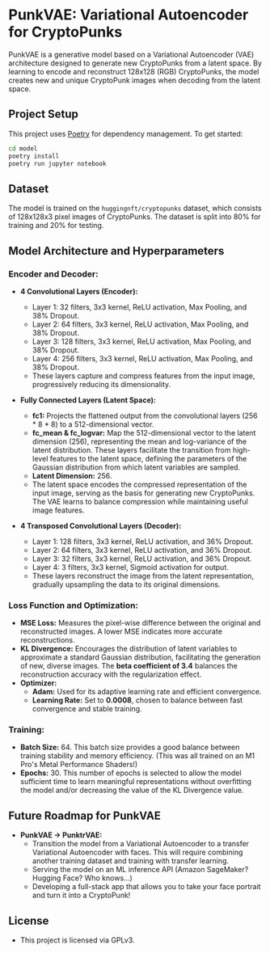 # PunkVAE: Variational Autoencoder for CryptoPunks

PunkVAE is a generative model based on a Variational Autoencoder (VAE) architecture designed to generate new CryptoPunks from a latent space. By learning to encode and reconstruct 128x128 (RGB) CryptoPunks, the model creates new and unique CryptoPunk images when decoding from the latent space.

## Project Setup

This project uses [Poetry](https://python-poetry.org/) for dependency management. To get started:

```bash
cd model
poetry install
poetry run jupyter notebook
```

## Dataset

The model is trained on the `huggingnft/cryptopunks` dataset, which consists of 128x128x3 pixel images of CryptoPunks. The dataset is split into 80% for training and 20% for testing.

## Model Architecture and Hyperparameters

### Encoder and Decoder:

- **4 Convolutional Layers (Encoder):** 
  - Layer 1: 32 filters, 3x3 kernel, ReLU activation, Max Pooling, and 38% Dropout.
  - Layer 2: 64 filters, 3x3 kernel, ReLU activation, Max Pooling, and 38% Dropout.
  - Layer 3: 128 filters, 3x3 kernel, ReLU activation, Max Pooling, and 38% Dropout.
  - Layer 4: 256 filters, 3x3 kernel, ReLU activation, Max Pooling, and 38% Dropout.
  - These layers capture and compress features from the input image, progressively reducing its dimensionality.

- **Fully Connected Layers (Latent Space):**
  - **fc1:** Projects the flattened output from the convolutional layers (256 * 8 * 8) to a 512-dimensional vector.
  - **fc_mean & fc_logvar:** Map the 512-dimensional vector to the latent dimension (256), representing the mean and log-variance of the latent distribution. These layers facilitate the transition from high-level features to the latent space, defining the parameters of the Gaussian distribution from which latent variables are sampled.
  - **Latent Dimension:** 256.
  - The latent space encodes the compressed representation of the input image, serving as the basis for generating new CryptoPunks. The VAE learns to balance compression while maintaining useful image features.

- **4 Transposed Convolutional Layers (Decoder):**
  - Layer 1: 128 filters, 3x3 kernel, ReLU activation, and 36% Dropout.
  - Layer 2: 64 filters, 3x3 kernel, ReLU activation, and 36% Dropout.
  - Layer 3: 32 filters, 3x3 kernel, ReLU activation, and 36% Dropout.
  - Layer 4: 3 filters, 3x3 kernel, Sigmoid activation for output.
  - These layers reconstruct the image from the latent representation, gradually upsampling the data to its original dimensions.

### Loss Function and Optimization:

- **MSE Loss:** Measures the pixel-wise difference between the original and reconstructed images. A lower MSE indicates more accurate reconstructions.
- **KL Divergence:** Encourages the distribution of latent variables to approximate a standard Gaussian distribution, facilitating the generation of new, diverse images. The **beta coefficient of 3.4** balances the reconstruction accuracy with the regularization effect.
- **Optimizer:**
  - **Adam:** Used for its adaptive learning rate and efficient convergence.
  - **Learning Rate:** Set to **0.0008**, chosen to balance between fast convergence and stable training.

### Training:

- **Batch Size:** 64. This batch size provides a good balance between training stability and memory efficiency. (This was all trained on an M1 Pro's Metal Performance Shaders!)
- **Epochs:** 30. This number of epochs is selected to allow the model sufficient time to learn meaningful representations without overfitting the model and/or decreasing the value of the KL Divergence value.

## Future Roadmap for PunkVAE

- **PunkVAE -> PunktrVAE:**
  - Transition the model from a Variational Autoencoder to a transfer Variational Autoencoder with faces. This will require combining another training dataset and training with transfer learning.
  - Serving the model on an ML inference API (Amazon SageMaker? Hugging Face? Who knows...)
  - Developing a full-stack app that allows you to take your face portrait and turn it into a CryptoPunk!

## License

- This project is licensed via GPLv3.
  
